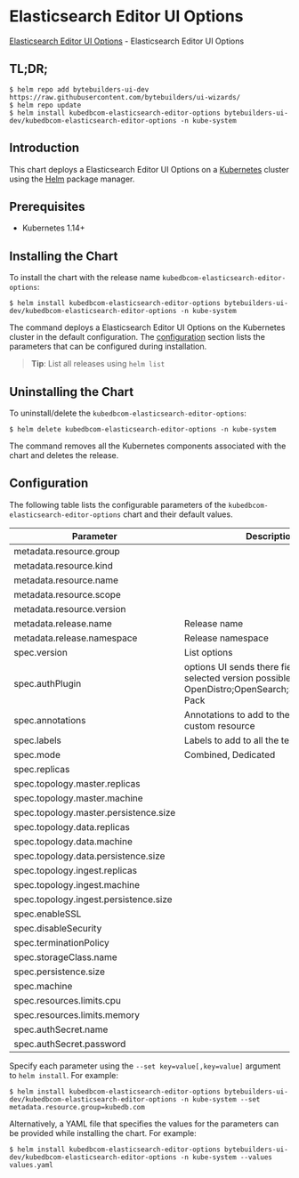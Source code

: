 # Elasticsearch Editor UI Options

[Elasticsearch Editor UI Options](https://byte.builders) - Elasticsearch Editor UI Options

## TL;DR;

```console
$ helm repo add bytebuilders-ui-dev https://raw.githubusercontent.com/bytebuilders/ui-wizards/
$ helm repo update
$ helm install kubedbcom-elasticsearch-editor-options bytebuilders-ui-dev/kubedbcom-elasticsearch-editor-options -n kube-system
```

## Introduction

This chart deploys a Elasticsearch Editor UI Options on a [Kubernetes](http://kubernetes.io) cluster using the [Helm](https://helm.sh) package manager.

## Prerequisites

- Kubernetes 1.14+

## Installing the Chart

To install the chart with the release name `kubedbcom-elasticsearch-editor-options`:

```console
$ helm install kubedbcom-elasticsearch-editor-options bytebuilders-ui-dev/kubedbcom-elasticsearch-editor-options -n kube-system
```

The command deploys a Elasticsearch Editor UI Options on the Kubernetes cluster in the default configuration. The [configuration](#configuration) section lists the parameters that can be configured during installation.

> **Tip**: List all releases using `helm list`

## Uninstalling the Chart

To uninstall/delete the `kubedbcom-elasticsearch-editor-options`:

```console
$ helm delete kubedbcom-elasticsearch-editor-options -n kube-system
```

The command removes all the Kubernetes components associated with the chart and deletes the release.

## Configuration

The following table lists the configurable parameters of the `kubedbcom-elasticsearch-editor-options` chart and their default values.

|               Parameter               |                                                    Description                                                    |      Default      |
|---------------------------------------|-------------------------------------------------------------------------------------------------------------------|-------------------|
| metadata.resource.group               |                                                                                                                   | `kubedb.com`      |
| metadata.resource.kind                |                                                                                                                   | `Elasticsearch`   |
| metadata.resource.name                |                                                                                                                   | `elasticsearches` |
| metadata.resource.scope               |                                                                                                                   | `Namespaced`      |
| metadata.resource.version             |                                                                                                                   | `v1alpha2`        |
| metadata.release.name                 | Release name                                                                                                      | `""`              |
| metadata.release.namespace            | Release namespace                                                                                                 | `""`              |
| spec.version                          | List options                                                                                                      | `xpack-7.13.2`    |
| spec.authPlugin                       | options UI sends there fields based on selected version possible values: OpenDistro;OpenSearch;SearchGuard;X-Pack | `X-Pack`          |
| spec.annotations                      | Annotations to add to the database custom resource                                                                | `{}`              |
| spec.labels                           | Labels to add to all the template objects                                                                         | `{}`              |
| spec.mode                             | Combined, Dedicated                                                                                               | `Combined`        |
| spec.replicas                         |                                                                                                                   | `3`               |
| spec.topology.master.replicas         |                                                                                                                   | `3`               |
| spec.topology.master.machine          |                                                                                                                   | `""`              |
| spec.topology.master.persistence.size |                                                                                                                   | `1Gi`             |
| spec.topology.data.replicas           |                                                                                                                   | `3`               |
| spec.topology.data.machine            |                                                                                                                   | `""`              |
| spec.topology.data.persistence.size   |                                                                                                                   | `10Gi`            |
| spec.topology.ingest.replicas         |                                                                                                                   | `2`               |
| spec.topology.ingest.machine          |                                                                                                                   | `""`              |
| spec.topology.ingest.persistence.size |                                                                                                                   | `1Gi`             |
| spec.enableSSL                        |                                                                                                                   | `true`            |
| spec.disableSecurity                  |                                                                                                                   | `false`           |
| spec.terminationPolicy                |                                                                                                                   | `WipeOut`         |
| spec.storageClass.name                |                                                                                                                   | `standard`        |
| spec.persistence.size                 |                                                                                                                   | `10Gi`            |
| spec.machine                          |                                                                                                                   | `""`              |
| spec.resources.limits.cpu             |                                                                                                                   | `".5"`            |
| spec.resources.limits.memory          |                                                                                                                   | `1024Mi`          |
| spec.authSecret.name                  |                                                                                                                   | `""`              |
| spec.authSecret.password              |                                                                                                                   | `""`              |


Specify each parameter using the `--set key=value[,key=value]` argument to `helm install`. For example:

```console
$ helm install kubedbcom-elasticsearch-editor-options bytebuilders-ui-dev/kubedbcom-elasticsearch-editor-options -n kube-system --set metadata.resource.group=kubedb.com
```

Alternatively, a YAML file that specifies the values for the parameters can be provided while
installing the chart. For example:

```console
$ helm install kubedbcom-elasticsearch-editor-options bytebuilders-ui-dev/kubedbcom-elasticsearch-editor-options -n kube-system --values values.yaml
```
